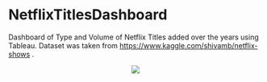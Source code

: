 # NetflixTitlesDashboard

Dashboard of Type and Volume of Netflix Titles added over the years using Tableau.
Dataset was taken from https://www.kaggle.com/shivamb/netflix-shows .


<p align='center'>
  <img src='https://github.com/gmoharram/NetflixTitlesDashboard/tree/main/img/NetflixDashboard.png' />
</p>

